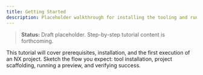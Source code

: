 ```yaml
---
title: Getting Started
description: Placeholder walkthrough for installing the tooling and running the first NX sample.
---
```


> **Status:** Draft placeholder. Step-by-step tutorial content is forthcoming.

This tutorial will cover prerequisites, installation, and the first execution of an NX project. Sketch the flow you expect: tool installation, project scaffolding, running a preview, and verifying success.
